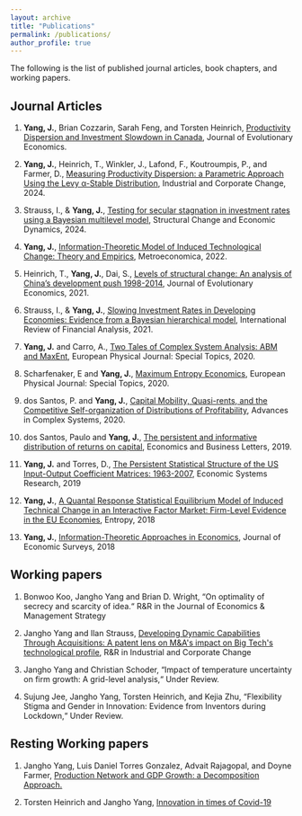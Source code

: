 ```yaml
---
layout: archive
title: "Publications"
permalink: /publications/
author_profile: true
---
```



The following is the list of published journal articles, book chapters, and working papers.


Journal Articles
------


1.  **Yang, J.**, Brian Cozzarin, Sarah Feng, and Torsten Heinrich, [Productivity Dispersion and Investment Slowdown in Canada](https://link.springer.com/article/10.1007/s00191-025-00891-z), Journal of Evolutionary Economics.

2.   **Yang, J.**, Heinrich, T., Winkler, J., Lafond, F., Koutroumpis, P., and Farmer, D., [Measuring Productivity Dispersion: a Parametric Approach Using the Levy α-Stable Distribution](https://academic.oup.com/icc/advance-article/doi/10.1093/icc/dtae021/7685859?login=false),  Industrial and Corporate Change, 2024.

3. Strauss, I., & **Yang, J.**, [Testing for secular stagnation in investment rates using a Bayesian multilevel model](https://www.sciencedirect.com/science/article/pii/S0954349X2400047X), Structural Change and Economic Dynamics, 2024.

4. **Yang, J.**, [Information-Theoretic Model of Induced Technological Change: Theory and Empirics](https://onlinelibrary.wiley.com/doi/full/10.1111/meca.12399), Metroeconomica, 2022. 

5. Heinrich, T., **Yang, J.**, Dai, S., [Levels of structural change: An analysis of China’s development push 1998-2014](https://link.springer.com/article/10.1007%2Fs00191-021-00740-9), Journal of Evolutionary Economics, 2021.

6. Strauss, I., & **Yang, J.**, [Slowing Investment Rates in Developing Economies: Evidence from a Bayesian hierarchical model](https://www.sciencedirect.com/science/article/pii/S1057521921001769), International Review of Financial Analysis, 2021.

7. **Yang, J.** and Carro, A., [Two Tales of Complex System Analysis: ABM and MaxEnt](https://link.springer.com/article/10.1140/epjst/e2020-900137-x),  European Physical Journal: Special Topics, 2020.

8. Scharfenaker, E and **Yang, J.**, [Maximum Entropy Economics](https://link.springer.com/article/10.1140/epjst/e2020-000029-4), European Physical Journal: Special Topics, 2020.

9. dos Santos, P. and **Yang, J.**, [Capital Mobility, Quasi-rents, and the Competitive Self-organization of Distributions of Profitability](https://www.worldscientific.com/doi/abs/10.1142/S0219525920500034), Advances in Complex Systems,  2020.

10. dos Santos, Paulo and **Yang, J.**,  [The persistent and informative distribution of returns on capital](https://reunido.uniovi.es/index.php/EBL/article/view/13280), Economics and Business Letters, 2019.

11. **Yang, J.** and Torres, D., [The Persistent Statistical Structure of the US Input-Output Coefficient Matrices: 1963-2007](https://www.tandfonline.com/doi/full/10.1080/09535314.2018.1561425),  Economic Systems Research, 2019

12. **Yang, J.**, [A Quantal Response Statistical Equilibrium Model of Induced Technical Change in an Interactive Factor Market: Firm-Level Evidence in the EU Economies](https://www.mdpi.com/1099-4300/20/3/156), Entropy, 2018

13. **Yang, J.**, [Information-Theoretic Approaches in Economics](https://onlinelibrary.wiley.com/doi/abs/10.1111/joes.12226),  Journal of Economic Surveys, 2018


Working papers
------

1. Bonwoo Koo, Jangho Yang and Brian D. Wright, “On optimality of secrecy and scarcity of idea.“ R&R in the Journal of Economics & Management Strategy

2. Jangho Yang and Ilan Strauss, [Developing Dynamic Capabilities Through Acquisitions: A patent lens on M&A's impact on Big Tech's technological profile](http://yangjh2612.github.io/files/Big_Tech_Patent_revised.pdf), R&R in Industrial and Corporate Change

3. Jangho Yang and Christian Schoder, “Impact of temperature uncertainty on firm growth: A grid-level analysis,“ Under Review.

4. Sujung Jee, Jangho Yang, Torsten Heinrich, and  Kejia Zhu, “Flexibility Stigma and Gender in Innovation: Evidence from Inventors during Lockdown,“  Under Review.


Resting Working papers
------

1. Jangho Yang, Luis Daniel Torres Gonzalez, Advait Rajagopal, and Doyne Farmer, [Production Network and GDP Growth: a Decomposition Approach.](http://yangjh2612.github.io/files/production_network.pdf)

2. Torsten Heinrich and Jangho Yang, [Innovation in times of Covid-19](http://yangjh2612.github.io/files/covid_patent.pdf)

